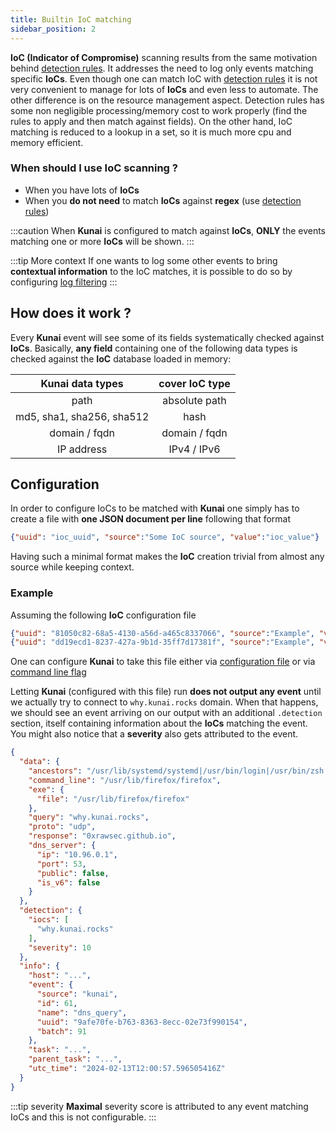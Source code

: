 ```yaml
---
title: Builtin IoC matching
sidebar_position: 2
---
```


**IoC (Indicator of Compromise)** scanning results from the same motivation behind [detection rules](./rule_configuration). It addresses the need to log only events matching specific **IoCs**. Even though one can match IoC with [detection rules](./rule_configuration) it is not very convenient to manage for lots of **IoCs** and even less to automate. The other difference is on the resource management aspect. Detection rules has some non negligible processing/memory cost to work properly (find the rules to apply and then match against fields). On the other hand, IoC matching is reduced to a lookup in a set, so it is much more cpu and memory efficient.

### When should I use IoC scanning ?

* When you have lots of **IoCs**
* When you **do not need** to match **IoCs** against **regex** (use [detection rules](./rule_configuration))

:::caution
When **Kunai** is configured to match against **IoCs**, **ONLY** the events matching one or more **IoCs** will be shown.
:::

:::tip More context
If one wants to log some other events to bring **contextual information** to the IoC matches, it is possible to do so by configuring [log filtering](./rule_configuration#filtering-rules)
:::

## How does it work ?

Every **Kunai** event will see some of its fields systematically checked against **IoCs**. Basically, **any field** containing one of the following data types is checked against the **IoC** database loaded in memory:

| Kunai data types | cover IoC type |
|:------------:|:----------------:|
| path         | absolute path  |
| md5, sha1, sha256, sha512 | hash |
| domain / fqdn | domain / fqdn |
| IP address | IPv4 / IPv6    |

## Configuration

In order to configure IoCs to be matched with **Kunai** one simply has to create a file with **one JSON document per line** following that format

```json
{"uuid": "ioc_uuid", "source":"Some IoC source", "value":"ioc_value"}
```

Having such a minimal format makes the **IoC** creation trivial from almost any source while keeping context.

### Example

Assuming the following **IoC** configuration file

```json
{"uuid": "81050c82-68a5-4130-a56d-a465c8337066", "source":"Example", "value":"why.kunai.rocks"}
{"uuid": "dd19ecd1-8237-427a-9b1d-35ff7d17381f", "source":"Example", "value":"kunai.rocks"}
```

One can configure **Kunai** to take this file either via [configuration file](/docs/configuration#configuration-file) or via [command line flag](/docs/configuration#advanced-cli-usage)

Letting **Kunai** (configured with this file) run  **does not output any event** until we actually try to connect to `why.kunai.rocks` domain. When that happens, we should see an event arriving on our output with an additional `.detection` section, itself containing information about the **IoCs** matching the event. You might also notice that a **severity** also gets attributed to the event.


```json
{
  "data": {
    "ancestors": "/usr/lib/systemd/systemd|/usr/bin/login|/usr/bin/zsh|/usr/bin/bash|/usr/bin/xinit|/usr/bin/i3",
    "command_line": "/usr/lib/firefox/firefox",
    "exe": {
      "file": "/usr/lib/firefox/firefox"
    },
    "query": "why.kunai.rocks",
    "proto": "udp",
    "response": "0xrawsec.github.io",
    "dns_server": {
      "ip": "10.96.0.1",
      "port": 53,
      "public": false,
      "is_v6": false
    }
  },
  "detection": {
    "iocs": [
      "why.kunai.rocks"
    ],
    "severity": 10
  },
  "info": {
    "host": "...",
    "event": {
      "source": "kunai",
      "id": 61,
      "name": "dns_query",
      "uuid": "9afe70fe-b763-8363-8ecc-02e73f990154",
      "batch": 91
    },
    "task": "...",
    "parent_task": "...",
    "utc_time": "2024-02-13T12:00:57.596505416Z"
  }
}
```

:::tip severity
**Maximal** severity score is attributed to any event matching IoCs and this is not configurable.
:::